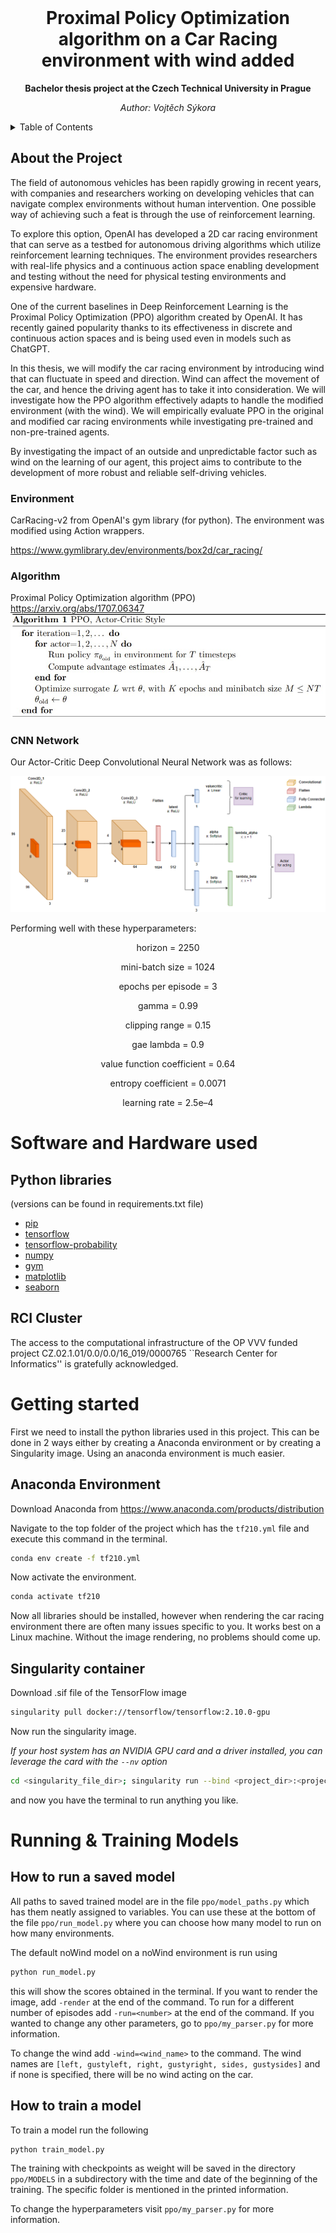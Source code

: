 
<!-- PROJECT Title -->
<br />
<div align="center">
  <h1 align="center">Proximal Policy Optimization algorithm on a Car Racing environment with wind added</h1>

  <p align="center">
    <b>Bachelor thesis project at the Czech Technical University in Prague</b>
  </p>
  <p align="center">
    <i>Author: Vojtěch Sýkora</i>
  </p>
</div>
<!-- ----- -->

<!-- TABLE OF CONTENTS -->
<details>
  <summary>Table of Contents</summary>
  <ol>
    <li>
      <a href="#about-the-project">About The Project</a>
      <ul>
        <li><a href="#environment">Environment</a></li>
        <li><a href="#algorithm">Algorithm</a></li>
        <li><a href="#cnn-network">CNN Network</a></li>
      </ul>
    </li>
    <li>
      <a href="#software-and-hardware-used">Software & Hardware used</a>
      <ul>
        <li><a href="#python-libraries">Python libraries</a></li>
        <li><a href="#rci-cluster">RCI cluster</a></li>
      </ul>
    </li>
   <li>
      <a href="#getting-started">Getting started</a>
      <ul>
        <li><a href="#anaconda-environment">Anaconda environment</a></li>
        <li><a href="#singularity-container">Singularity container</a></li>
      </ul>
    </li>
    <li>
      <a href="#running--training-models">Running & Training Models</a>
      <ul>
        <li><a href="#how-to-run-a-saved-model">How to run a saved model</a></li>
        <li><a href="#how-to-train-a-model">How to train a model</a></li>
      </ul>
    </li>
  </ol>
</details>


<!-- ABOUT THE PROJECT -->
## About the Project

The field of autonomous vehicles has been rapidly growing in recent years, with companies and researchers working on developing vehicles that can navigate complex environments without human intervention. One possible way of achieving such a feat is through the use of reinforcement learning. 
     
To explore this option, OpenAI has developed a 2D car racing environment that can serve as a testbed for autonomous driving algorithms which utilize reinforcement learning techniques. The environment provides researchers with real-life physics and a continuous action space enabling development and testing without the need for physical testing environments and expensive hardware. 

One of the current baselines in Deep Reinforcement Learning is the Proximal Policy Optimization (PPO) algorithm created by OpenAI. It has recently gained popularity thanks to its effectiveness in discrete and continuous action spaces and is being used even in models such as ChatGPT. 

In this thesis, we will modify the car racing environment by introducing wind that can fluctuate in speed and direction. Wind can affect the movement of the car, and hence the driving agent has to take it into consideration. We will investigate how the PPO algorithm effectively adapts to handle the modified environment (with the wind). We will empirically evaluate PPO in the original and modified car racing environments while investigating pre-trained and non-pre-trained agents.

By investigating the impact of an outside and unpredictable factor such as wind on the learning of our agent, this project aims to contribute to the development of more robust and reliable self-driving vehicles.

### Environment

CarRacing-v2 from OpenAI's gym library (for python). The environment was modified using Action wrappers.

https://www.gymlibrary.dev/environments/box2d/car_racing/

<!-- ADD VIDEO of the noWind env and image OF THE ENVIRONMENT HERE -->

### Algorithm
Proximal Policy Optimization algorithm (PPO)
https://arxiv.org/abs/1707.06347
![ppo-algorithm](images/ppo-alg.jpg)

### CNN Network
Our Actor-Critic Deep Convolutional Neural Network was as follows:

![cnn_model](images/network-structure.png)

Performing well with these hyperparameters:
<div align="center">
    <p>horizon = 2250</p>
    <p>mini-batch size = 1024</p>
    <p>epochs per episode = 3</p>
    <p>gamma = 0.99</p>
    <p>clipping range = 0.15</p>
    <p>gae lambda = 0.9</p>
    <p>value function coefficient = 0.64</p>
    <p>entropy coefficient = 0.0071</p>
    <p>learning rate = 2.5e–4</p>
</div>


<!-- SOFTWARE USED -->
# Software and Hardware used

## Python libraries
(versions can be found in requirements.txt file)
* [pip](https://pypi.org/project/pip/)
* [tensorflow](https://www.tensorflow.org/)
* [tensorflow-probability](https://www.tensorflow.org/probability)
* [numpy](https://numpy.org/)
* [gym](https://www.gymlibrary.dev/)
* [matplotlib](https://matplotlib.org/)
* [seaborn](https://seaborn.pydata.org/)

## RCI Cluster
The access to the computational infrastructure of the OP VVV funded project CZ.02.1.01/0.0/0.0/16\_019/0000765 ``Research Center for Informatics'' is gratefully acknowledged.



<!-- GETTING STARTED -->
# Getting started

First we need to install the python libraries used in this project. This can be done in 2 ways either by creating a Anaconda environment or by creating a Singularity image. Using an anaconda environment is much easier.

## Anaconda Environment
Download Anaconda from https://www.anaconda.com/products/distribution

Navigate to the top folder of the project which has the `tf210.yml` file and execute this command in the terminal.
```sh
conda env create -f tf210.yml
```
Now activate the environment.
```sh
conda activate tf210
```
Now all libraries should be installed, however when rendering the car racing environment there are often many issues specific to you. It works best on a Linux machine. Without the image rendering, no problems should come up.

## Singularity container
Download .sif file of the TensorFlow image
```sh
singularity pull docker://tensorflow/tensorflow:2.10.0-gpu
```

Now run the singularity image.

*If your host system has an NVIDIA GPU card and a driver installed, you can leverage the card with the `--nv` option*

<!-- ```sh
cd /mnt/personal/sykorvo1/PPOthesis/ppo; singularity run --bind /mnt/personal/sykorvo1:/mnt/personal/sykorvo1 --nv tensorflow_2.10.0-gpu.sif
``` -->
```sh
cd <singularity_file_dir>; singularity run --bind <project_dir>:<project_dir> --nv tensorflow_2.10.0-gpu.sif
```

and now you have the terminal to run anything you like.

<!-- RUNNING AND TRAINING MODELS -->
# Running & Training Models

## How to run a saved model
All paths to saved trained model are in the file `ppo/model_paths.py` which has them neatly assigned to variables. You can use these at the bottom of the file `ppo/run_model.py` where you can choose how many model to run on how many environments. 

The default noWind model on a noWind environment is run using
```sh
python run_model.py
```
this will show the scores obtained in the terminal. If you want to render the image, add `-render` at the end of the command. To run for a different number of episodes add `-run=<number>` at the end of the command. If you wanted to change any other parameters, go to `ppo/my_parser.py` for more information.

To change the wind add `-wind=<wind_name>` to the command. The wind names are `[left, gustyleft, right, gustyright, sides, gustysides]` and if none is specified, there will be no wind acting on the car.

## How to train a model
To train a model run the following
```sh
python train_model.py
```

The training with checkpoints as weight will be saved in the directory `ppo/MODELS` in a subdirectory with the time and date of the beginning of the training. The specific folder is mentioned in the printed information. 

To change the hyperparameters visit `ppo/my_parser.py` for more information.
